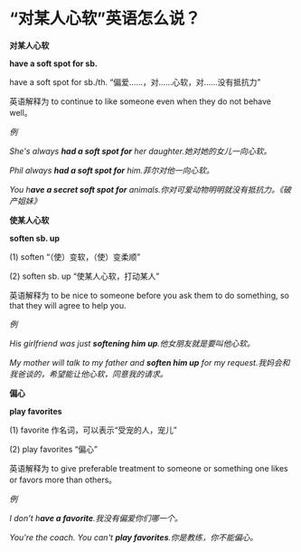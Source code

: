 # “对某人心软”英语怎么说？

**对某人心软**

**have a soft spot for sb.**

have a soft spot for sb./th. “偏爱......，对......心软，对......没有抵抗力”

英语解释为 to continue to like someone even when they do not behave well。

_例_

_She's always **had a soft spot for** her daughter.她对她的女儿一向心软。_

_Phil always **had a soft spot for** him.菲尔对他一向心软。_

_You h**ave a secret soft spot for** animals.你对可爱动物明明就没有抵抗力。《破产姐妹》_

**使某人心软**

**soften sb. up**

(1) soften “（使）变软，（使）变柔顺”

(2) soften sb. up “使某人心软，打动某人”

英语解释为 to be nice to someone before you ask them to do something, so that they will agree to help you.

_例_

_His girlfriend was just **softening him up**.他女朋友就是要叫他心软。_

_My mother will talk to my father and **soften him up** for my request.我妈会和我爸谈的，希望能让他心软，同意我的请求。_

**偏心**

**play favorites**

(1) favorite 作名词，可以表示“受宠的人，宠儿”

(2) play favorites “偏心”

英语解释为 to give preferable treatment to someone or something one likes or favors more than others。

_例_

_I don't h**ave a favorite**.我没有偏爱你们哪一个。_

_You're the coach. You can't **play favorites**.你是教练，你不能偏心。_
